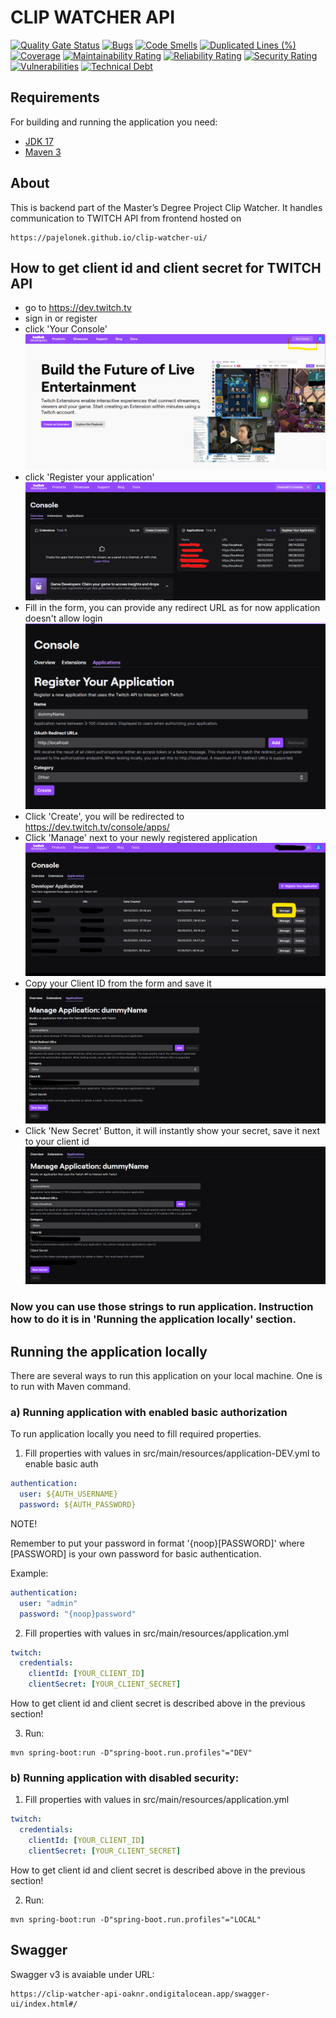 # CLIP WATCHER API

[![Quality Gate Status](https://sonarcloud.io/api/project_badges/measure?project=pajelonek_clip-watcher-api&metric=alert_status)](https://sonarcloud.io/dashboard?id=pajelonek_clip-watcher-api)
[![Bugs](https://sonarcloud.io/api/project_badges/measure?project=pajelonek_clip-watcher-api&metric=bugs)](https://sonarcloud.io/dashboard?id=pajelonek_clip-watcher-api)
[![Code Smells](https://sonarcloud.io/api/project_badges/measure?project=pajelonek_clip-watcher-api&metric=code_smells)](https://sonarcloud.io/dashboard?id=pajelonek_clip-watcher-api)
[![Duplicated Lines (%)](https://sonarcloud.io/api/project_badges/measure?project=pajelonek_clip-watcher-api&metric=duplicated_lines_density)](https://sonarcloud.io/dashboard?id=pajelonek_clip-watcher-api)
[![Coverage](https://sonarcloud.io/api/project_badges/measure?project=pajelonek_clip-watcher-api&metric=coverage)](https://sonarcloud.io/summary/new_code?id=pajelonek_clip-watcher-api)
[![Maintainability Rating](https://sonarcloud.io/api/project_badges/measure?project=pajelonek_clip-watcher-api&metric=sqale_rating)](https://sonarcloud.io/dashboard?id=pajelonek_clip-watcher-api)
[![Reliability Rating](https://sonarcloud.io/api/project_badges/measure?project=pajelonek_clip-watcher-api&metric=reliability_rating)](https://sonarcloud.io/dashboard?id=pajelonek_clip-watcher-api)
[![Security Rating](https://sonarcloud.io/api/project_badges/measure?project=pajelonek_clip-watcher-api&metric=security_rating)](https://sonarcloud.io/dashboard?id=pajelonek_clip-watcher-api)
[![Vulnerabilities](https://sonarcloud.io/api/project_badges/measure?project=pajelonek_clip-watcher-api&metric=vulnerabilities)](https://sonarcloud.io/dashboard?id=pajelonek_clip-watcher-api)
[![Technical Debt](https://sonarcloud.io/api/project_badges/measure?project=pajelonek_clip-watcher-api&metric=sqale_index)](https://sonarcloud.io/summary/new_code?id=pajelonek_clip-watcher-api)

## Requirements

For building and running the application you need:

- [JDK 17](https://www.oracle.com/java/technologies/downloads/#java17)
- [Maven 3](https://maven.apache.org)

## About

This is backend part of the Master’s Degree Project Clip Watcher.
It handles communication to TWITCH API from frontend hosted on 

```text
https://pajelonek.github.io/clip-watcher-ui/
```

## How to get client id and client secret for TWITCH API
- go to https://dev.twitch.tv
- sign in or register
- click 'Your Console'
  ![Your console Twitch](.github/imgs/console.png?raw=true "Your Console Twitch")
- click 'Register your application'
  ![Register App Twitch](.github/imgs/register.png?raw=true "Register App Twitch")
- Fill in the form, you can provide any redirect URL as for now application doesn't allow login
  ![Fill in the form Twitch](.github/imgs/application_form.png?raw=true "Fill in the form Twitch")
- Click 'Create', you will be redirected to https://dev.twitch.tv/console/apps/
- Click 'Manage' next to your newly registered application
  ![Manage created App Twitch](.github/imgs/manage.png?raw=true "Manage created App Twitch")
- Copy your Client ID from the form and save it
  ![Client ID Twitch](.github/imgs/client_id.png?raw=true "Client ID Twitch")
- Click 'New Secret' Button, it will instantly show your secret, save it next to your client id
  ![Client Secret Twitch](.github/imgs/client_secret.png?raw=true "Client Secret Twitch")


### Now you can use those strings to run application. Instruction how to do it is in 'Running the application locally' section.


## Running the application locally

There are several ways to run this application on your local machine.
One is to run with Maven command.

### a) Running application with enabled basic authorization
To run application locally you need to fill required properties.
1. Fill properties with values in src/main/resources/application-DEV.yml to enable basic auth
  ```yml
  authentication:
    user: ${AUTH_USERNAME}
    password: ${AUTH_PASSWORD}
  ```
  NOTE! 
  
  Remember to put your password in format '{noop}[PASSWORD]' where [PASSWORD] is your own password for basic authentication.
  
  Example:
  ```yml
  authentication:
    user: "admin"
    password: "{noop}password"
  ```

2. Fill properties with values in src/main/resources/application.yml
  ```yml
  twitch:
    credentials:
      clientId: [YOUR_CLIENT_ID]
      clientSecret: [YOUR_CLIENT_SECRET]
  ```
  How to get client id and client secret is described above in the previous section!

3. Run:
  ```shell
  mvn spring-boot:run -D"spring-boot.run.profiles"="DEV"      
  ```

### b) Running application with disabled security:

  1. Fill properties with values in src/main/resources/application.yml
```yml
twitch:
  credentials:
    clientId: [YOUR_CLIENT_ID]
    clientSecret: [YOUR_CLIENT_SECRET]
```

How to get client id and client secret is described above in the previous section!

  2. Run:
  ```shell
  mvn spring-boot:run -D"spring-boot.run.profiles"="LOCAL"      
  ```
## Swagger

Swagger v3 is avaiable under URL: 

```text
https://clip-watcher-api-oaknr.ondigitalocean.app/swagger-ui/index.html#/
```